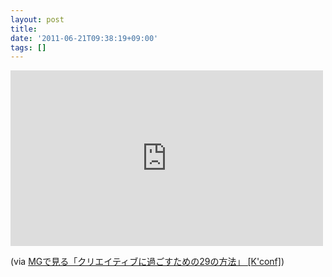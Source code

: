 ```yaml
---
layout: post
title:
date: '2011-06-21T09:38:19+09:00'
tags: []
---
```

<iframe src="https://player.vimeo.com/video/24302498" width="500" height="281" frameborder="0" webkitallowfullscreen mozallowfullscreen allowfullscreen></iframe>

(via [MGで見る「クリエイティブに過ごすための29の方法」 [K'conf]](http://kenz0.s201.xrea.com/weblog/2011/06/mg29.html))
